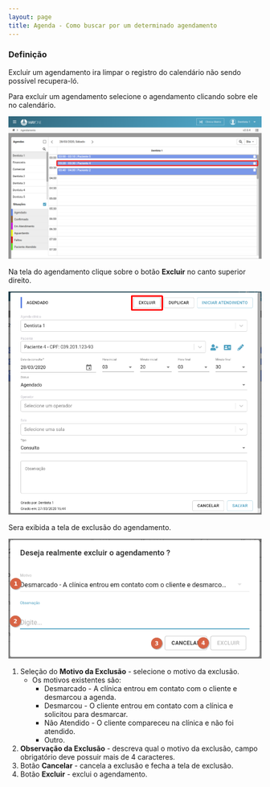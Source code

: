 ```yaml
---
layout: page
title: Agenda - Como buscar por um determinado agendamento
---
```


### Definição

Excluir um agendamento ira limpar o registro do calendário não sendo possível recupera-ló.

Para excluir um agendamento selecione o agendamento clicando sobre ele no calendário.

<p align="center">
  <img alt="excluir-agendamento-img-1" src="/pages/agenda/excluir-agendamento/excluir-agendamento-img-1.png" width="800">
</p>

Na tela do agendamento clique sobre o botão **Excluir** no canto superior direito.

<p align="center">
  <img alt="excluir-agendamento-img-2" src="/pages/agenda/excluir-agendamento/excluir-agendamento-img-2.png" width="800">
</p>

Sera exibida a tela de exclusão do agendamento.

<p align="center">
  <img alt="excluir-agendamento-img-3" src="/pages/agenda/excluir-agendamento/excluir-agendamento-img-3.png" width="800">
</p>

1. Seleção do **Motivo da Exclusão** - selecione o motivo da exclusão.
    - Os motivos existentes são:
        - Desmarcado - A clínica entrou em contato com o cliente e desmarcou a agenda.
        - Desmarcou - O cliente entrou em contato com a clínica e solicitou para desmarcar.
        - Não Atendido - O cliente compareceu na clínica e não foi atendido.
        - Outro.
2. **Observação da Exclusão** - descreva qual o motivo da exclusão, campo obrigatório deve possuir mais de 4 caracteres.
3. Botão **Cancelar** - cancela a exclusão e fecha a tela de exclusão.
4. Botão **Excluir** - exclui o agendamento.